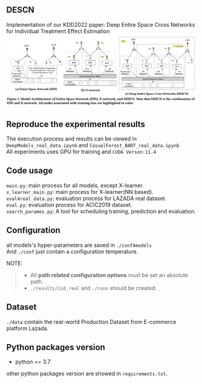 DESCN
-------
Implementation of our KDD2022 paper: Deep Entire Space Cross Networks for Individual Treatment Effect Estimation
![](images/ESN_Xnetwork_DESCN.jpg)

## Reproduce the experimental results
The execution process and results can be viewed in `DeepModels_real_data.ipynb` and `CasualForest_BART_real_data.ipynb`    
All experiments uses GPU for training and `CUDA Verson:11.4`
## Code usage
`main.py`: main process for all models, except X-learner.  
`x_learner_main.py`: main process for X-learner(NN based).  
`eval4real_data.py`: evaluation process for LAZADA real dataset.  
`eval.py`: evaluation process for ACIC2019 dataset.  
`search_parames.py`: A tool for scheduling training, prediction and evaluation.
## Configuration
all models's hyper-parameters are saved in `./conf4models`  
And `./conf` just contain a configuration temperature.

NOTE:
>- All **path related configuration options** must be set an absolute path.
>- `./results/lzd_real` and `./runs` should be created. 

## Dataset
`./data` contain the real-world Production Dataset from E-commerce platform Lazada.

## Python packages version
- python == 3.7

other python packages version are showed in `requirements.txt`.
